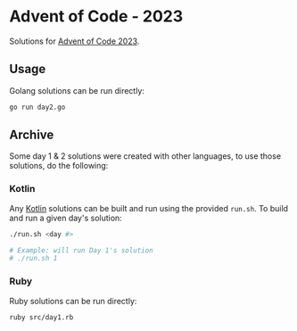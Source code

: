 # Advent of Code - 2023

Solutions for [Advent of Code 2023](https://adventofcode.com/2023).

## Usage

Golang solutions can be run directly:

```sh
go run day2.go
```

## Archive

Some day 1 & 2 solutions were created with other languages, to use those solutions, do the following:

### Kotlin

Any [Kotlin](https://kotlinlang.org/) solutions can be built and run using the
provided `run.sh`. To build and run a given day's solution:

```sh
./run.sh <day #>

# Example: will run Day 1's solution
# ./run.sh 1
```

### Ruby

Ruby solutions can be run directly:

```sh
ruby src/day1.rb
```
